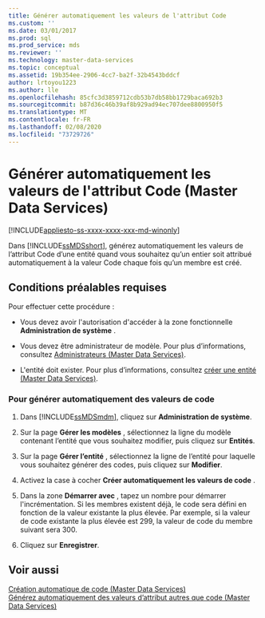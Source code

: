 ```yaml
---
title: Générer automatiquement les valeurs de l'attribut Code
ms.custom: ''
ms.date: 03/01/2017
ms.prod: sql
ms.prod_service: mds
ms.reviewer: ''
ms.technology: master-data-services
ms.topic: conceptual
ms.assetid: 19b354ee-2906-4cc7-ba2f-32b4543bddcf
author: lrtoyou1223
ms.author: lle
ms.openlocfilehash: 85cfc3d3859712cdb53b7db58bb1729baca692b3
ms.sourcegitcommit: b87d36c46b39af8b929ad94ec707dee8800950f5
ms.translationtype: MT
ms.contentlocale: fr-FR
ms.lasthandoff: 02/08/2020
ms.locfileid: "73729726"
---
```

# <a name="automatically-generate-code-attribute-values-master-data-services"></a>Générer automatiquement les valeurs de l'attribut Code (Master Data Services)

[!INCLUDE[appliesto-ss-xxxx-xxxx-xxx-md-winonly](../includes/appliesto-ss-xxxx-xxxx-xxx-md-winonly.md)]

  Dans [!INCLUDE[ssMDSshort](../includes/ssmdsshort-md.md)], générez automatiquement les valeurs de l’attribut Code d’une entité quand vous souhaitez qu’un entier soit attribué automatiquement à la valeur Code chaque fois qu’un membre est créé.  
  
## <a name="prerequisites"></a>Conditions préalables requises  
 Pour effectuer cette procédure :  
  
-   Vous devez avoir l'autorisation d'accéder à la zone fonctionnelle **Administration de système** .  
  
-   Vous devez être administrateur de modèle. Pour plus d’informations, consultez [Administrateurs &#40;Master Data Services&#41;](../master-data-services/administrators-master-data-services.md).  
  
-   L'entité doit exister. Pour plus d’informations, consultez [créer une entité &#40;Master Data Services&#41;](../master-data-services/create-an-entity-master-data-services.md).  
  
### <a name="to-automatically-generate-code-values"></a>Pour générer automatiquement des valeurs de code  
  
1.  Dans [!INCLUDE[ssMDSmdm](../includes/ssmdsmdm-md.md)], cliquez sur **Administration de système**.  
  
2.  Sur la page **Gérer les modèles** , sélectionnez la ligne du modèle contenant l’entité que vous souhaitez modifier, puis cliquez sur **Entités**.  
  
3.  Sur la page **Gérer l’entité** , sélectionnez la ligne de l’entité pour laquelle vous souhaitez générer des codes, puis cliquez sur **Modifier**.  
  
4.  Activez la case à cocher **Créer automatiquement les valeurs de code** .  
  
5.  Dans la zone **Démarrer avec** , tapez un nombre pour démarrer l'incrémentation. Si les membres existent déjà, le code sera défini en fonction de la valeur existante la plus élevée. Par exemple, si la valeur de code existante la plus élevée est 299, la valeur de code du membre suivant sera 300.  
  
6.  Cliquez sur **Enregistrer**.  
  
## <a name="see-also"></a>Voir aussi  
 [Création automatique de code &#40;Master Data Services&#41;](../master-data-services/automatic-code-creation-master-data-services.md)   
 [Générez automatiquement des valeurs d’attribut autres que code &#40;Master Data Services&#41;](../master-data-services/automatically-generate-attribute-values-other-than-code-master-data-services.md)  
  
  
